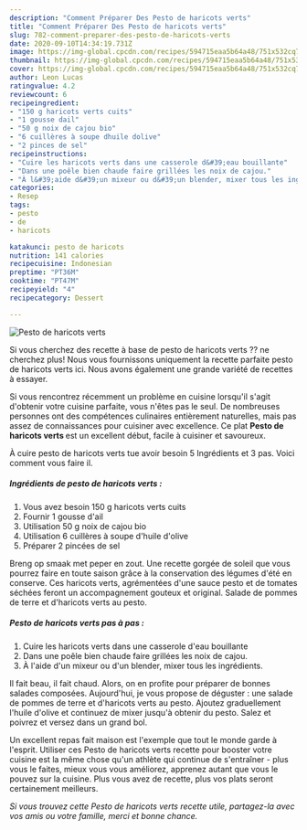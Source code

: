 ```yaml
---
description: "Comment Préparer Des Pesto de haricots verts"
title: "Comment Préparer Des Pesto de haricots verts"
slug: 782-comment-preparer-des-pesto-de-haricots-verts
date: 2020-09-10T14:34:19.731Z
image: https://img-global.cpcdn.com/recipes/594715eaa5b64a48/751x532cq70/pesto-de-haricots-verts-photo-principale-de-la-recette.jpg
thumbnail: https://img-global.cpcdn.com/recipes/594715eaa5b64a48/751x532cq70/pesto-de-haricots-verts-photo-principale-de-la-recette.jpg
cover: https://img-global.cpcdn.com/recipes/594715eaa5b64a48/751x532cq70/pesto-de-haricots-verts-photo-principale-de-la-recette.jpg
author: Leon Lucas
ratingvalue: 4.2
reviewcount: 6
recipeingredient:
- "150 g haricots verts cuits"
- "1 gousse dail"
- "50 g noix de cajou bio"
- "6 cuillères à soupe dhuile dolive"
- "2 pinces de sel"
recipeinstructions:
- "Cuire les haricots verts dans une casserole d&#39;eau bouillante"
- "Dans une poêle bien chaude faire grillées les noix de cajou."
- "À l&#39;aide d&#39;un mixeur ou d&#39;un blender, mixer tous les ingrédients."
categories:
- Resep
tags:
- pesto
- de
- haricots

katakunci: pesto de haricots 
nutrition: 141 calories
recipecuisine: Indonesian
preptime: "PT36M"
cooktime: "PT47M"
recipeyield: "4"
recipecategory: Dessert

---
```



![Pesto de haricots verts](https://img-global.cpcdn.com/recipes/594715eaa5b64a48/751x532cq70/pesto-de-haricots-verts-photo-principale-de-la-recette.jpg)

Si vous cherchez des recette à base de pesto de haricots verts ?? ne cherchez plus! Nous vous fournissons uniquement la recette parfaite pesto de haricots verts ici. Nous avons également une grande variété de recettes à essayer.

Si vous rencontrez récemment un problème en cuisine lorsqu'il s'agit d'obtenir votre cuisine parfaite, vous n'êtes pas le seul. De nombreuses personnes ont des compétences culinaires entièrement naturelles, mais pas assez de connaissances pour cuisiner avec excellence. Ce plat <strong> Pesto de haricots verts </strong> est un excellent début, facile à cuisiner et savoureux.

<!--inarticleads1-->

À cuire pesto de haricots verts tue avoir besoin 5 Ingrédients et 3 pas. Voici comment vous faire il.

##### Ingrédients de pesto de haricots verts :

1. Vous avez besoin 150 g haricots verts cuits
1. Fournir 1 gousse d&#39;ail
1. Utilisation 50 g noix de cajou bio
1. Utilisation 6 cuillères à soupe d&#39;huile d&#39;olive
1. Préparer 2 pincées de sel


Breng op smaak met peper en zout. Une recette gorgée de soleil que vous pourrez faire en toute saison grâce à la conservation des légumes d&#39;été en conserve. Ces haricots verts, agrémentées d&#39;une sauce pesto et de tomates séchées feront un accompagnement gouteux et original. Salade de pommes de terre et d&#39;haricots verts au pesto. 

<!--inarticleads2-->

##### Pesto de haricots verts pas à pas :

1. Cuire les haricots verts dans une casserole d&#39;eau bouillante
1. Dans une poêle bien chaude faire grillées les noix de cajou.
1. À l&#39;aide d&#39;un mixeur ou d&#39;un blender, mixer tous les ingrédients.


Il fait beau, il fait chaud. Alors, on en profite pour préparer de bonnes salades composées. Aujourd&#39;hui, je vous propose de déguster : une salade de pommes de terre et d&#39;haricots verts au pesto. Ajoutez graduellement l&#39;huile d&#39;olive et continuez de mixer jusqu&#39;à obtenir du pesto. Salez et poivrez et versez dans un grand bol. 

<!--inarticleads1-->

<p>
Un excellent repas fait maison est l'exemple que tout le monde garde à l'esprit. Utiliser ces Pesto de haricots verts recette pour booster votre cuisine est la même chose qu'un athlète qui continue de s'entraîner - plus vous le faites, mieux vous vous améliorez, apprenez autant que vous le pouvez sur la cuisine. Plus vous avez de recette, plus vos plats seront certainement meilleurs.
</p>

<p>
<i>Si vous trouvez cette Pesto de haricots verts recette utile, partagez-la avec vos amis ou votre famille, merci et bonne chance.</i>
</p>
